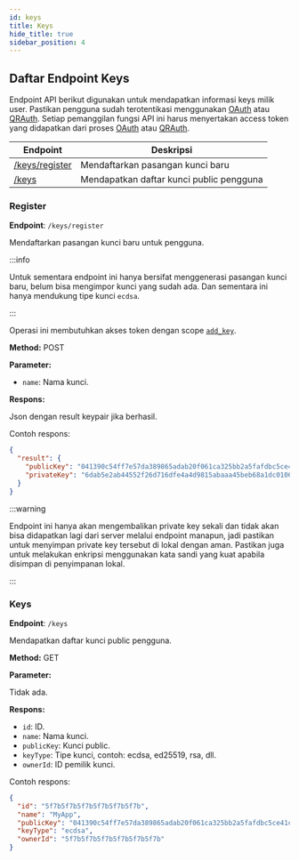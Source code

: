```yaml
---
id: keys
title: Keys
hide_title: true
sidebar_position: 4
---
```


## Daftar Endpoint Keys

Endpoint API berikut digunakan untuk mendapatkan informasi keys milik user. Pastikan pengguna sudah terotentikasi menggunakan [OAuth](oauth) atau [QRAuth](qrauth). Setiap pemanggilan fungsi API ini harus menyertakan access token yang didapatkan dari proses [OAuth](oauth) atau [QRAuth](qrauth).

| Endpoint | Deskripsi |
| --- | --- |
| [/keys/register](#register) | Mendaftarkan pasangan kunci baru |
| [/keys](#keys) | Mendapatkan daftar kunci public pengguna |


### Register

**Endpoint**: `/keys/register`

Mendaftarkan pasangan kunci baru untuk pengguna.

:::info

Untuk sementara endpoint ini hanya bersifat menggenerasi pasangan kunci baru, belum bisa mengimpor kunci yang sudah ada. Dan sementara ini hanya mendukung tipe kunci `ecdsa`.

:::

Operasi ini membutuhkan akses token dengan scope [`add_key`](../API/oauth#daftar-otorisasi-scope).

**Method:** POST

**Parameter:**

* `name`: Nama kunci.

**Respons:**

Json dengan result keypair jika berhasil.

Contoh respons:

```json
{
  "result": {
    "publicKey": "041390c54ff7e57da389865adab20f061ca325bb2a5fafdbc5ce41c0cf...",
    "privateKey": "6dab5e2ab44552f26d716dfe4a4d9815abaaa45beb68a1dc0106780cc..."
  }
}
```

:::warning

Endpoint ini hanya akan mengembalikan private key sekali dan tidak akan bisa didapatkan lagi
dari server melalui endpoint manapun, jadi pastikan untuk menyimpan private key tersebut
di lokal dengan aman. Pastikan juga untuk melakukan enkripsi menggunakan kata sandi yang kuat apabila
disimpan di penyimpanan lokal.

:::


### Keys

**Endpoint**: `/keys`

Mendapatkan daftar kunci public pengguna.

**Method:** GET

**Parameter:**

Tidak ada.

**Respons:**

* `id`: ID.
* `name`: Nama kunci.
* `publicKey`: Kunci public.
* `keyType`: Tipe kunci, contoh: ecdsa, ed25519, rsa, dll.
* `ownerId`: ID pemilik kunci.

Contoh respons:

```json
{
  "id": "5f7b5f7b5f7b5f7b5f7b5f7b",
  "name": "MyApp",
  "publicKey": "041390c54ff7e57da389865adab20f061ca325bb2a5fafdbc5ce41c0cf...",
  "keyType": "ecdsa",
  "ownerId": "5f7b5f7b5f7b5f7b5f7b5f7b"
}
```
